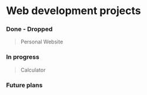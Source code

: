 # Web development projects

### Done - Dropped
> Personal Website
### In progress
> Calculator
### Future plans
